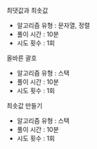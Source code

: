 최댓값과 최솟값
- 알고리즘 유형 : 문자열, 정렬
- 풀이 시간 : 10분
- 시도 횟수 : 1회

올바른 괄호
- 알고리즘 유형 : 스택
- 풀이 시간 : 10분
- 시도 횟수 : 1회

최솟값 만들기
- 알고리즘 유형 : 스택
- 풀이 시간 : 10분
- 시도 횟수 : 1회
